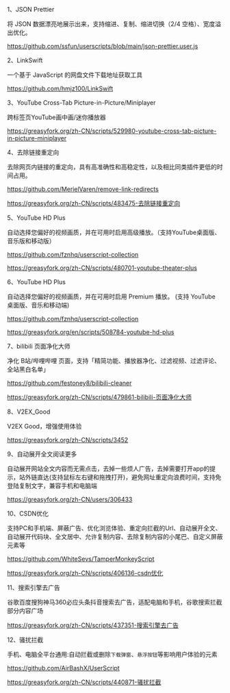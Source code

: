 1、JSON Prettier

将 JSON 数据漂亮地展示出来，支持缩进、复制、缩进切换（2/4 空格）、宽度溢出优化。

https://github.com/ssfun/userscripts/blob/main/json-prettier.user.js

2、LinkSwift

一个基于 JavaScript 的网盘文件下载地址获取工具

https://github.com/hmjz100/LinkSwift

3、YouTube Cross-Tab Picture-in-Picture/Miniplayer

跨标签页YouTube画中画/迷你播放器

https://greasyfork.org/zh-CN/scripts/529980-youtube-cross-tab-picture-in-picture-miniplayer

4、去除链接重定向

去除网页内链接的重定向，具有高准确性和高稳定性，以及相比同类插件更低的时间占用。

https://github.com/MerielVaren/remove-link-redirects

https://greasyfork.org/zh-CN/scripts/483475-去除链接重定向

5、YouTube HD Plus

自动选择您偏好的视频画质，并在可用时启用高级播放。（支持YouTube桌面版、音乐版和移动版）

https://github.com/fznhq/userscript-collection

https://greasyfork.org/zh-CN/scripts/480701-youtube-theater-plus

6、YouTube HD Plus

自动选择您偏好的视频画质，并在可用时启用 Premium 播放。 (支持 YouTube 桌面版、音乐和移动端)

https://github.com/fznhq/userscript-collection

https://greasyfork.org/en/scripts/508784-youtube-hd-plus

7、bilibili 页面净化大师

净化 B站/哔哩哔哩 页面，支持「精简功能、播放器净化、过滤视频、过滤评论、全站黑白名单」

https://github.com/festoney8/bilibili-cleaner

https://greasyfork.org/zh-CN/scripts/479861-bilibili-页面净化大师

8、V2EX_Good

V2EX Good，增强使用体验

https://greasyfork.org/zh-CN/scripts/3452

9、自动展开全文阅读更多

自动展开网站全文内容而无需点击，去掉一些烦人广告，去掉需要打开app的提示，站外链直达(支持鼠标左右键和拖拽打开)，避免网址重定向浪费时间，支持免登陆复制文字，兼容手机和电脑端

https://greasyfork.org/zh-CN/users/306433

10、CSDN优化

支持PC和手机端、屏蔽广告、优化浏览体验、重定向拦截的Url、自动展开全文、自动展开代码块、全文居中、允许复制内容、去除复制内容的小尾巴、自定义屏蔽元素等

https://github.com/WhiteSevs/TamperMonkeyScript

https://greasyfork.org/zh-CN/scripts/406136-csdn优化

11、搜索引擎去广告

谷歌百度搜狗神马360必应头条抖音搜索去广告，适配电脑和手机，谷歌搜索拦截部分内容广场

https://greasyfork.org/zh-CN/scripts/437351-搜索引擎去广告

12、骚扰拦截

手机、电脑全平台通用:自动拦截或删除`下载弹窗`、`悬浮按钮`等影响用户体验的元素

https://github.com/AirBashX/UserScript

https://greasyfork.org/zh-CN/scripts/440871-骚扰拦截

